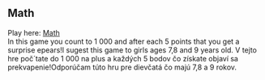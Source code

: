 ## Math
Play here: [Math](/MAThra.html)  
In this game you count to 1 000 and after each 5 points that you get a surprise epears!I sugest this game to girls ages 7,8 and 9 years old.
V tejto hre poč´tate do 1 000 na plus a každých 5 bodov čo získate objaví sa prekvapenie!Odporúčam túto hru pre dievčatá čo majú 7,8 a 9 rokov.

